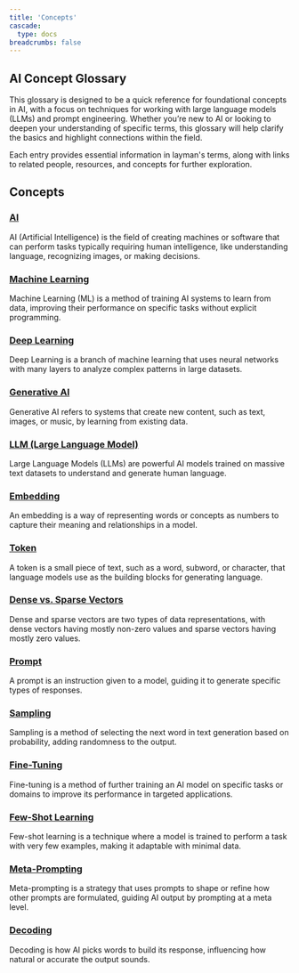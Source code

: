 ```yaml
---
title: 'Concepts'
cascade:
  type: docs
breadcrumbs: false
---
```


## AI Concept Glossary

This glossary is designed to be a quick reference for foundational concepts in AI, with a focus on techniques for working with large language models (LLMs) and prompt engineering. Whether you’re new to AI or looking to deepen your understanding of specific terms, this glossary will help clarify the basics and highlight connections within the field.

Each entry provides essential information in layman's terms, along with links to related people, resources, and concepts for further exploration.

## Concepts

### [AI](ai)
AI (Artificial Intelligence) is the field of creating machines or software that can perform tasks typically requiring human intelligence, like understanding language, recognizing images, or making decisions.

### [Machine Learning](machine_learning)
Machine Learning (ML) is a method of training AI systems to learn from data, improving their performance on specific tasks without explicit programming.

### [Deep Learning](deep_learning)
Deep Learning is a branch of machine learning that uses neural networks with many layers to analyze complex patterns in large datasets.

### [Generative AI](generative_ai)
Generative AI refers to systems that create new content, such as text, images, or music, by learning from existing data.

### [LLM (Large Language Model)](llm_large_language_model)
Large Language Models (LLMs) are powerful AI models trained on massive text datasets to understand and generate human language.

### [Embedding](embedding)
An embedding is a way of representing words or concepts as numbers to capture their meaning and relationships in a model.

### [Token](token)
A token is a small piece of text, such as a word, subword, or character, that language models use as the building blocks for generating language.

### [Dense vs. Sparse Vectors](dense_vs_sparse_vectors)
Dense and sparse vectors are two types of data representations, with dense vectors having mostly non-zero values and sparse vectors having mostly zero values.

### [Prompt](prompt)
A prompt is an instruction given to a model, guiding it to generate specific types of responses.

### [Sampling](sampling)
Sampling is a method of selecting the next word in text generation based on probability, adding randomness to the output.

### [Fine-Tuning](fine-tuning)
Fine-tuning is a method of further training an AI model on specific tasks or domains to improve its performance in targeted applications.

### [Few-Shot Learning](few-shot_learning)
Few-shot learning is a technique where a model is trained to perform a task with very few examples, making it adaptable with minimal data.

### [Meta-Prompting](meta-prompting)
Meta-prompting is a strategy that uses prompts to shape or refine how other prompts are formulated, guiding AI output by prompting at a meta level.

### [Decoding](decoding)
Decoding is how AI picks words to build its response, influencing how natural or accurate the output sounds.